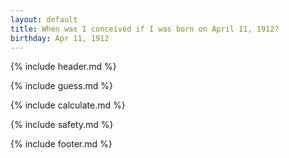 ```yaml
---
layout: default
title: When was I conceived if I was born on April 11, 1912?
birthday: Apr 11, 1912
---
```


{% include header.md %}

{% include guess.md %}

{% include calculate.md %}

{% include safety.md %}

{% include footer.md %}



